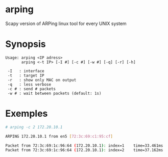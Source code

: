 # arping

Scapy version of ARPing linux tool for every UNIX system

# Synopsis

```
Usage: arping <IP adress>
       arping <-t IP> [-I #] [-c #] [-w #] [-q] [-r] [-h]

 -I   : interface
 -t   : target IP
 -r   : show only MAC on output
 -q   : less verbose
 -c # : send # packets
 -w # : wait between packets (default: 1s)
 ```
 
 # Exemples
 
 ```sh
# arping -c 2 172.20.10.1

ARPING 172.20.10.1 from en5 [72:3c:69:c1:95:cf]

Packet from 72:3c:69:1c:96:64 (172.20.10.1): index=1	time=33.461ms
Packet from 72:3c:69:1c:96:64 (172.20.10.1): index=2	time=37.162ms
```
